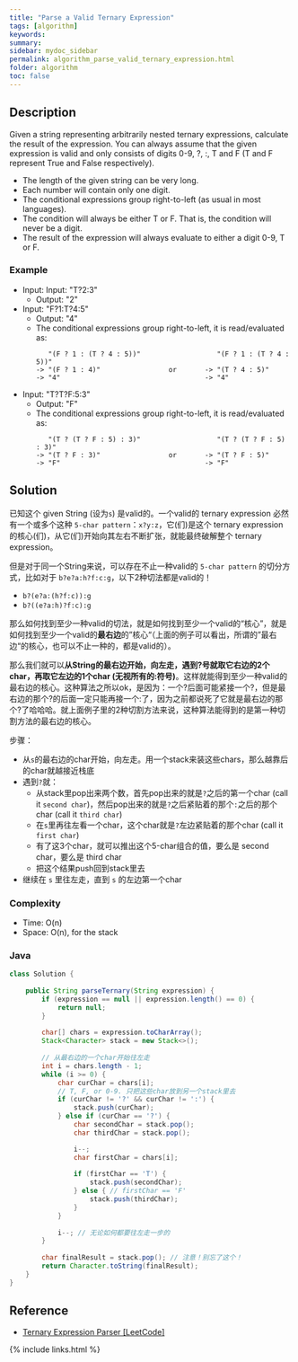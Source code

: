 ```yaml
---
title: "Parse a Valid Ternary Expression"
tags: [algorithm]
keywords:
summary:
sidebar: mydoc_sidebar
permalink: algorithm_parse_valid_ternary_expression.html
folder: algorithm
toc: false
---
```


## Description
Given a string representing arbitrarily nested ternary expressions, calculate the result of the expression. 
You can always assume that the given expression is valid and only consists of digits 0-9, ?, :, T and F 
(T and F represent True and False respectively).
* The length of the given string can be very long.
* Each number will contain only one digit.
* The conditional expressions group right-to-left (as usual in most languages).
* The condition will always be either T or F. That is, the condition will never be a digit.
* The result of the expression will always evaluate to either a digit 0-9, T or F.

### Example
* Input: Input: "T?2:3"
  * Output: "2"
* Input: "F?1:T?4:5"
  * Output: "4"
  * The conditional expressions group right-to-left, it is read/evaluated as:
    ```
       "(F ? 1 : (T ? 4 : 5))"                   "(F ? 1 : (T ? 4 : 5))"
    -> "(F ? 1 : 4)"                 or       -> "(T ? 4 : 5)"
    -> "4"                                    -> "4"
    ```
* Input: "T?T?F:5:3"
  * Output: "F"
  * The conditional expressions group right-to-left, it is read/evaluated as:
    ```
       "(T ? (T ? F : 5) : 3)"                   "(T ? (T ? F : 5) : 3)"
    -> "(T ? F : 3)"                 or       -> "(T ? F : 5)"
    -> "F"                                    -> "F"
    ```

## Solution
已知这个 given String (设为`s`) 是valid的。一个valid的 ternary expression 必然有一个或多个这种 `5-char pattern`：`x?y:z`，它(们)是这个 ternary expression 的核心(们)，从它(们)开始向其左右不断扩张，就能最终破解整个 ternary expression。

但是对于同一个String来说，可以存在不止一种valid的 `5-char pattern` 的切分方式，比如对于 `b?e?a:h?f:c:g`，以下2种切法都是valid的！
* `b?(e?a:(h?f:c)):g`
* `b?((e?a:h)?f:c):g`

那么如何找到至少一种valid的切法，就是如何找到至少一个valid的“核心”，就是如何找到至少一个valid的**最右边**的”核心“（上面的例子可以看出，所谓的”最右边“的核心，也可以不止一种的，都是valid的）。

那么我们就可以**从String的最右边开始，向左走，遇到?号就取它右边的2个char，再取它左边的1个char (无视所有的:符号)**。这样就能得到至少一种valid的最右边的核心。这种算法之所以ok，是因为：一个?后面可能紧接一个?，但是最右边的那个?的后面一定只能再接一个:了，因为之前都说死了它就是最右边的那个?了哈哈哈。就上面例子里的2种切割方法来说，这种算法能得到的是第一种切割方法的最右边的核心。

步骤：
* 从`s`的最右边的char开始，向左走。用一个stack来装这些chars，那么越靠后的char就越接近栈底
* 遇到`?`就：
  * 从stack里pop出来两个数，首先pop出来的就是`?`之后的第一个char (call it `second char`)，然后pop出来的就是`?`之后紧贴着的那个`:`之后的那个char (call it `third char`)
  * 在`s`里再往左看一个char，这个char就是`?`左边紧贴着的那个char (call it `first char`)
  * 有了这3个char，就可以推出这个5-char组合的值，要么是 second char，要么是 third char
  * 把这个结果push回到stack里去
* 继续在 `s` 里往左走，直到 `s` 的左边第一个char

### Complexity
* Time: O(n)
* Space: O(n), for the stack

### Java
```java
class Solution {
    
    public String parseTernary(String expression) {
        if (expression == null || expression.length() == 0) {
            return null;
        }    
        
        char[] chars = expression.toCharArray();
        Stack<Character> stack = new Stack<>();
        
        // 从最右边的一个char开始往左走
        int i = chars.length - 1;
        while (i >= 0) {
            char curChar = chars[i];
            // T, F, or 0-9. 只把这些char放到另一个stack里去
            if (curChar != '?' && curChar != ':') {
                stack.push(curChar);
            } else if (curChar == '?') {
                char secondChar = stack.pop();
                char thirdChar = stack.pop();

                i--;
                char firstChar = chars[i];
            
                if (firstChar == 'T') {
                    stack.push(secondChar);
                } else { // firstChar == 'F'
                    stack.push(thirdChar);
                }
            }
            
            i--; // 无论如何都要往左走一步的
        }
        
        char finalResult = stack.pop(); // 注意！别忘了这个！
        return Character.toString(finalResult);
    }
}
```

## Reference
* [Ternary Expression Parser [LeetCode]](https://leetcode.com/problems/ternary-expression-parser/description/)

{% include links.html %}
